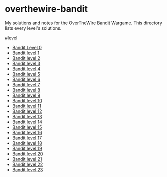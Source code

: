 # overthewire-bandit
My solutions and notes for the OverTheWire Bandit Wargame.
This directory lists every level's solutions.

#level
* [Bandit Level 0](level0/readme.md)
* [Bandit level 1](level1/readme.md)
* [Bandit level 2](level2/readme.md)
* [Bandit level 3](level3/readme.md)
* [Bandit level 4](level4/readme.md)
* [Bandit level 5](level5/readme.md)
* [Bandit level 6](level6/readme.md)
* [Bandit level 7](level7/readme.md)
* [Bandit level 8](level8/readme.md)
* [Bandit level 9](level9/readme.md)
* [Bandit level 10](level10/readme.md)
* [Bandit level 11](level11/readme.md)
* [Bandit level 12](level12/readme.md)
* [Bandit level 13](level13/readme.md)
* [Bandit level 14](level14/readme.md)
* [Bandit level 15](level15/readme.md)
* [Bandit level 16](level16/readme.md)
* [Bandit level 17](level17/readme.md)
* [Bandit level 18](level18/readme.md)
* [Bandit level 19](level19/readme.md)
* [Bandit level 20](level20/readme.md)
* [Bandit level 21](level21/readme.md)
* [Bandit level 22](level22/readme.md)
* [Bandit level 23](level23/readme.md)
